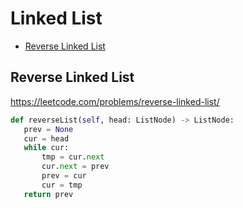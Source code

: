 # Linked List

 + [Reverse Linked List](#reverse-linked-list)
 
 ## Reverse Linked List

 https://leetcode.com/problems/reverse-linked-list/

 ```python
def reverseList(self, head: ListNode) -> ListNode: 
    prev = None
    cur = head
    while cur:
        tmp = cur.next
        cur.next = prev
        prev = cur
        cur = tmp
    return prev       
 ```